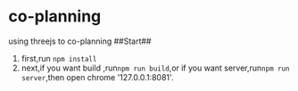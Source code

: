 # co-planning
using threejs to co-planning
##Start##
1. first,run ``npm install``
2. next,if you want build ,run``npm run build``,or if you want server,run``npm run server``,then open chrome '127.0.0.1:8081'.

